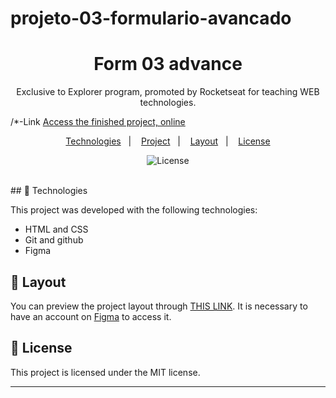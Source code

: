 # projeto-03-formulario-avancado

<h1 align="center"> Form 03 advance</h1>

<p align="center">
Exclusive to Explorer program, promoted by Rocketseat for teaching WEB technologies.
</p>

/*-Link [Access the finished project, online](https://wallacepasson.github.io/projeto-03-formulario-avancado/index.html)


<p align="center">
  <a href="#-Technologies">Technologies</a>&nbsp;&nbsp;&nbsp;|&nbsp;&nbsp;&nbsp;
  <a href="#-Project">Project</a>&nbsp;&nbsp;&nbsp;|&nbsp;&nbsp;&nbsp;
  <a href="#-layout">Layout</a>&nbsp;&nbsp;&nbsp;|&nbsp;&nbsp;&nbsp;
  <a href="#memo-license">License</a>
</p>

<p align="center">
  <img alt="License" src="https://i.imgur.com/Cwwf6KO.jpg&message=MIT&color=49AA26&labelColor=000000">
</p>

<br>
## 🚀 Technologies

This project was developed with the following technologies:

- HTML and CSS
- Git and github
- Figma

## 🔖 Layout

You can preview the project layout through [THIS LINK](https://www.figma.com/file/yWpGd2phMvt03wMsKmyN1v/Stage-03---Formul%C3%A1rio-avan%C3%A7ado-(Copy)?node-id=10%3A17&t=Ey1YrAGAL5MO222f-0). It is necessary to have an account on [Figma](https://figma.com) to access it.

## :memo: License

This project is licensed under the MIT license.

---
